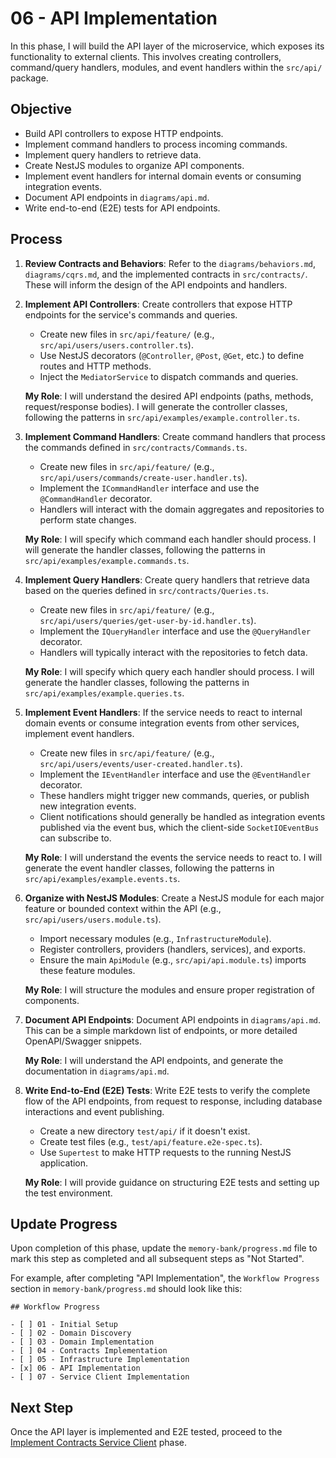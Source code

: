 # 06 - API Implementation

In this phase, I will build the API layer of the microservice, which exposes its functionality to external clients. This involves creating controllers, command/query handlers, modules, and event handlers within the `src/api/` package.

## Objective

*   Build API controllers to expose HTTP endpoints.
*   Implement command handlers to process incoming commands.
*   Implement query handlers to retrieve data.
*   Create NestJS modules to organize API components.
*   Implement event handlers for internal domain events or consuming integration events.
*   Document API endpoints in `diagrams/api.md`.
*   Write end-to-end (E2E) tests for API endpoints.

## Process

1.  **Review Contracts and Behaviors**:
    Refer to the `diagrams/behaviors.md`, `diagrams/cqrs.md`, and the implemented contracts in `src/contracts/`. These will inform the design of the API endpoints and handlers.

2.  **Implement API Controllers**:
    Create controllers that expose HTTP endpoints for the service's commands and queries.
    *   Create new files in `src/api/feature/` (e.g., `src/api/users/users.controller.ts`).
    *   Use NestJS decorators (`@Controller`, `@Post`, `@Get`, etc.) to define routes and HTTP methods.
    *   Inject the `MediatorService` to dispatch commands and queries.

    **My Role**: I will understand the desired API endpoints (paths, methods, request/response bodies). I will generate the controller classes, following the patterns in `src/api/examples/example.controller.ts`.

3.  **Implement Command Handlers**:
    Create command handlers that process the commands defined in `src/contracts/Commands.ts`.
    *   Create new files in `src/api/feature/` (e.g., `src/api/users/commands/create-user.handler.ts`).
    *   Implement the `ICommandHandler` interface and use the `@CommandHandler` decorator.
    *   Handlers will interact with the domain aggregates and repositories to perform state changes.

    **My Role**: I will specify which command each handler should process. I will generate the handler classes, following the patterns in `src/api/examples/example.commands.ts`.

4.  **Implement Query Handlers**:
    Create query handlers that retrieve data based on the queries defined in `src/contracts/Queries.ts`.
    *   Create new files in `src/api/feature/` (e.g., `src/api/users/queries/get-user-by-id.handler.ts`).
    *   Implement the `IQueryHandler` interface and use the `@QueryHandler` decorator.
    *   Handlers will typically interact with the repositories to fetch data.

    **My Role**: I will specify which query each handler should process. I will generate the handler classes, following the patterns in `src/api/examples/example.queries.ts`.

5.  **Implement Event Handlers**:
    If the service needs to react to internal domain events or consume integration events from other services, implement event handlers.
    *   Create new files in `src/api/feature/` (e.g., `src/api/users/events/user-created.handler.ts`).
    *   Implement the `IEventHandler` interface and use the `@EventHandler` decorator.
    *   These handlers might trigger new commands, queries, or publish new integration events.
    *   Client notifications should generally be handled as integration events published via the event bus, which the client-side `SocketIOEventBus` can subscribe to.

    **My Role**: I will understand the events the service needs to react to. I will generate the event handler classes, following the patterns in `src/api/examples/example.events.ts`.

6.  **Organize with NestJS Modules**:
    Create a NestJS module for each major feature or bounded context within the API (e.g., `src/api/users/users.module.ts`).
    *   Import necessary modules (e.g., `InfrastructureModule`).
    *   Register controllers, providers (handlers, services), and exports.
    *   Ensure the main `ApiModule` (e.g., `src/api/api.module.ts`) imports these feature modules.

    **My Role**: I will structure the modules and ensure proper registration of components.

7.  **Document API Endpoints**:
    Document API endpoints in `diagrams/api.md`. This can be a simple markdown list of endpoints, or more detailed OpenAPI/Swagger snippets.

    **My Role**: I will understand the API endpoints, and generate the documentation in `diagrams/api.md`.

8.  **Write End-to-End (E2E) Tests**:
    Write E2E tests to verify the complete flow of the API endpoints, from request to response, including database interactions and event publishing.
    *   Create a new directory `test/api/` if it doesn't exist.
    *   Create test files (e.g., `test/api/feature.e2e-spec.ts`).
    *   Use `Supertest` to make HTTP requests to the running NestJS application.

    **My Role**: I will provide guidance on structuring E2E tests and setting up the test environment.

## Update Progress

Upon completion of this phase, update the `memory-bank/progress.md` file to mark this step as completed and all subsequent steps as "Not Started".

For example, after completing "API Implementation", the `Workflow Progress` section in `memory-bank/progress.md` should look like this:

```
## Workflow Progress

- [ ] 01 - Initial Setup
- [ ] 02 - Domain Discovery
- [ ] 03 - Domain Implementation
- [ ] 04 - Contracts Implementation
- [ ] 05 - Infrastructure Implementation
- [x] 06 - API Implementation
- [ ] 07 - Service Client Implementation
```

## Next Step

Once the API layer is implemented and E2E tested, proceed to the [Implement Contracts Service Client](/service-client-implementation) phase.
